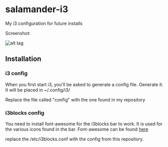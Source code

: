 # salamander-i3
My i3 configuration for future installs

Screenshot:

![alt tag](https://github.com/SanderSalamander/salamander-i3/blob/master/1_002.png)

## Installation

### i3 config

When you first start i3, you'll be asked to generate a config file. Generate it. It will be placed in ~/.config/i3/

Replace the file called "config" with the one found in my repository

### i3blocks config

You need to install font-awesome for the i3blocks bar to work. It is used for the various icons found in the bar. Font-awesome can be found [here](https://github.com/FortAwesome/Font-Awesome)

replace the /etc/i3blocks.conf with the config from this repository.
